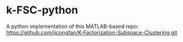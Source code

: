 # k-FSC-python
A python implementation of this MATLAB-based repo: https://github.com/jicongfan/K-Factorization-Subspace-Clustering.git

